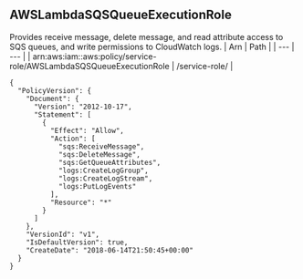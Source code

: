 
## AWSLambdaSQSQueueExecutionRole
Provides receive message, delete message, and read attribute access to SQS queues, and write permissions to CloudWatch logs.
| Arn | Path |
| --- | --- |
| arn:aws:iam::aws:policy/service-role/AWSLambdaSQSQueueExecutionRole | /service-role/ |
```
{
  "PolicyVersion": {
    "Document": {
      "Version": "2012-10-17",
      "Statement": [
        {
          "Effect": "Allow",
          "Action": [
            "sqs:ReceiveMessage",
            "sqs:DeleteMessage",
            "sqs:GetQueueAttributes",
            "logs:CreateLogGroup",
            "logs:CreateLogStream",
            "logs:PutLogEvents"
          ],
          "Resource": "*"
        }
      ]
    },
    "VersionId": "v1",
    "IsDefaultVersion": true,
    "CreateDate": "2018-06-14T21:50:45+00:00"
  }
}
```
